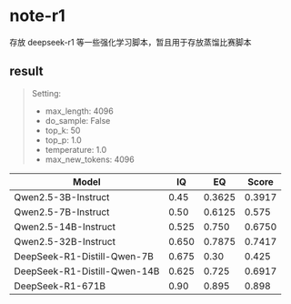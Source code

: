 # note-r1

存放 deepseek-r1 等一些强化学习脚本，暂且用于存放蒸馏比赛脚本

## result

> Setting: 
> - max_length: 4096
> - do_sample: False
> - top_k: 50
> - top_p: 1.0
> - temperature: 1.0
> - max_new_tokens: 4096

| Model                         | IQ       | EQ       | Score            |
|-------------------------------|----------|----------|------------------|
| Qwen2.5-3B-Instruct           | 0.45     | 0.3625   | 0.3917           |
| Qwen2.5-7B-Instruct           | 0.50     | 0.6125   | 0.575            |
| Qwen2.5-14B-Instruct          | 0.525    | 0.750    | 0.6750           |
| Qwen2.5-32B-Instruct          | 0.650    | 0.7875   | 0.7417           |
| DeepSeek-R1-Distill-Qwen-7B   | 0.675    | 0.30     | 0.425            |
| DeepSeek-R1-Distill-Qwen-14B  | 0.625    | 0.725    | 0.6917           |
| DeepSeek-R1-671B              | 0.90     | 0.895    | 0.898            |